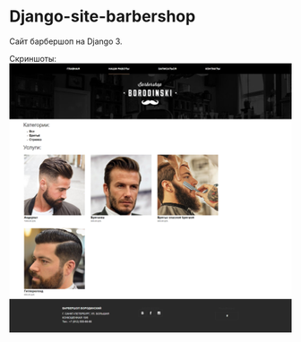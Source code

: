 # Django-site-barbershop

Сайт барбершоп на Django 3.

Скриншоты:
![alt text](https://github.com/Mzn-s/Django-site-barbershop/blob/master/images/1.png)
